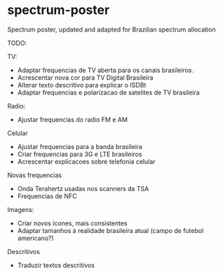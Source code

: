 spectrum-poster
===============

Spectrum poster, updated and adapted for Brazilian spectrum allocation

TODO:

TV:
- Adaptar frequencias de TV aberta para os canais brasileiros.
- Acrescentar nova cor para TV Digital Brasileira
- Alterar texto descritivo para explicar o ISDBt
- Adaptar frequencias e polarizacao de satelites de TV brasileira

Radio:
- Ajustar frequencias do radio FM e AM 

Celular
- Ajustar frequencias para a banda brasileira
- Criar frequencias para 3G e LTE brasileiros
- Acrescentar explicacoes sobre telefonia celular

Novas frequencias
- Onda Terahertz usadas nos scanners da TSA
- Frequencias de NFC

Imagens:
- Criar novos ícones, mais consistentes
- Adaptar tamanhos à realidade brasileira atual (campo de futebol americano?)

Descritivos
- Traduzir textos descritivos